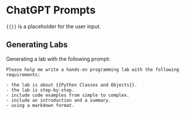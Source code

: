 # ChatGPT Prompts

`{{}}` is a placeholder for the user input.

## Generating Labs

Generating a lab with the following prompt:

```text
Please help me write a hands-on programming lab with the following requirements:

- the lab is about {{Python Classes and Objects}}.
- the lab is step-by-step.
- include code examples from simple to complex.
- include an introduction and a summary.
- using a markdown format.
```
